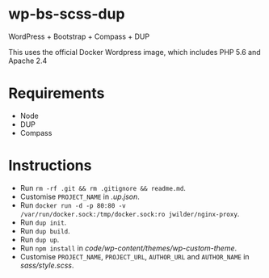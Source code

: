 # wp-bs-scss-dup

WordPress + Bootstrap + Compass + DUP

This uses the official Docker Wordpress image, which includes PHP 5.6 and Apache 2.4

# Requirements

- Node
- DUP
- Compass

# Instructions

- Run `rm -rf .git && rm .gitignore && readme.md`.
- Customise `PROJECT_NAME` in _.up.json_.
- Run `docker run -d -p 80:80 -v /var/run/docker.sock:/tmp/docker.sock:ro jwilder/nginx-proxy`.
- Run `dup init`.
- Run `dup build`.
- Run `dup up`.
- Run `npm install` in _code/wp-content/themes/wp-custom-theme_. 
- Customise `PROJECT_NAME`, `PROJECT_URL`, `AUTHOR_URL` and `AUTHOR_NAME` in _sass/style.scss_.
